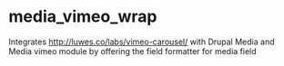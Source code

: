 # media_vimeo_wrap
Integrates http://luwes.co/labs/vimeo-carousel/ with Drupal Media and Media vimeo module by offering the field formatter for media field
